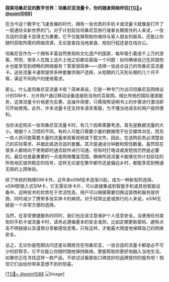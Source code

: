 **探索坦桑尼亚的数字世界：坦桑尼亚流量卡，你的随身网络伴侣[[TG💪+ @esim1088](https://t.me/s/esim1088)]**

在当今这个数字化飞速发展的时代，拥有一张优质的手机卡或流量卡就像是打开了一扇通往全新世界的门。对于计划前往坦桑尼亚旅行或者长期居住的人来说，一张合适的流量卡显得尤为重要。它不仅能够帮助你保持与家人朋友的联系，还能让你随时获取所需的网络资源，无论是查找当地美食、规划行程还是在线办公。

坦桑尼亚作为一个拥有丰富自然景观和文化遗产的国家，每年吸引着成千上万的游客。然而，很多人在踏上这片土地之前都会面临一个问题：如何确保自己在异国他乡也能享受到顺畅的网络服务？答案很简单——选择一张适合自己的坦桑尼亚流量卡。这些流量卡通常提供多种套餐供用户选择，从短期的几天到长期的几个月不等，满足不同用户的使用需求。

那么，什么是坦桑尼亚流量卡呢？简单来说，它是一种专门为访问坦桑尼亚网络设计的SIM卡，允许用户通过移动设备连接到当地的互联网。相比传统的国际漫游服务，这类流量卡价格更为实惠，且操作简便，只需按照说明书上的步骤进行激活即可开始使用。此外，许多流量卡还支持多语言客服，为不懂当地语言的用户提供便利。

当你决定购买一张坦桑尼亚流量卡时，有几个因素需要考虑。首先是数据流量的大小。根据个人习惯的不同，有的人可能只需要少量的数据用于社交媒体浏览，而另一些人则可能需要大量的流量来观看视频或下载文件。因此，在选购前务必清楚自己的实际需求，并据此挑选合适的套餐。其次是通话分钟数和短信数量。虽然现在很多人都倾向于使用即时通讯软件进行沟通，但有时打电话或发短信仍然是必要的。最后也是最重要的一点是网络覆盖范围。确保所选流量卡能够在你计划前往的所有地区提供稳定的信号，这样无论是在繁华都市还是偏远乡村，都能享受到畅通无阻的上网体验。

除了传统的物理SIM卡外，近年来eSIM技术逐渐兴起，成为一种新型的选择。eSIM即嵌入式SIM卡，它无需实体卡片，可以直接集成到智能手机或其他智能设备中。这种技术的优势在于灵活性高，用户可以根据需要切换运营商和服务提供商，同时减少了携带多张实体卡的麻烦。对于经常出差或旅行的人来说，eSIM无疑是一个非常方便的选择。

当然，在享受便捷服务的同时，我们也应该注意保护个人信息安全。当使用任何类型的手机卡或流量卡时，请务必遵循基本的安全准则，比如定期更新密码、避免点击不明链接以及谨慎分享敏感信息等。只有这样，才能最大限度地保障自己的网络安全。

总之，无论你是短期访问还是长期居住在坦桑尼亚，一张合适的流量卡都是必不可少的好帮手。它不仅能让你随时随地保持联络，更能帮助你更好地融入当地生活。如果你正在寻找这样一款产品，不妨试试看那些口碑良好的品牌提供的服务吧！相信它们会给你带来意想不到的惊喜。

[[TG💪+ @esim1088](https://t.me/s/esim1088) ![Image](https://i.postimg.cc/4NQfJmqS/Snipaste-2025-05-13-00-14-12.png)]
